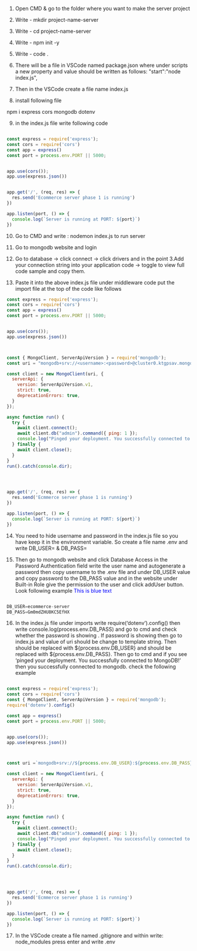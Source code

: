 1. Open CMD & go to the folder where you want to make the server project

2. Write - mkdir project-name-server

3. Write - cd project-name-server

4. Write - npm init -y

5. Write - code .

6. There will be a file in VSCode named package.json where under scripts a new property and value should be written as follows: "start":"node index.js",

7. Then in the VSCode create a file name index.js

8. install following file

npm i express cors mongodb dotenv

9. in the index.js file write following code

```javascript

const express = require('express');
const cors = require('cors')
const app = express()
const port = process.env.PORT || 5000;


app.use(cors());
app.use(express.json())


app.get('/', (req, res) => {
  res.send('Ecommerce server phase 1 is running')
})

app.listen(port, () => {
  console.log(`Server is running at PORT: ${port}`)
})
```
10. Go to CMD and write : nodemon index.js to run server

11. Go to mongodb website and login

12. Go to database -> click connect -> click drivers and in the point 3.Add your connection string into your application code -> toggle to view full code sample and copy them.

13. Paste it into the above index.js file under middleware code put the import file at the top of the code like follows

```javascript
const express = require('express');
const cors = require('cors')
const app = express()
const port = process.env.PORT || 5000;


app.use(cors());
app.use(express.json())



const { MongoClient, ServerApiVersion } = require('mongodb');
const uri = "mongodb+srv://<username>:<password>@cluster0.ktgpsav.mongodb.net/?retryWrites=true&w=majority";

const client = new MongoClient(uri, {
  serverApi: {
    version: ServerApiVersion.v1,
    strict: true,
    deprecationErrors: true,
  }
});

async function run() {
  try {
    await client.connect();
    await client.db("admin").command({ ping: 1 });
    console.log("Pinged your deployment. You successfully connected to MongoDB!");
  } finally {
    await client.close();
  }
}
run().catch(console.dir);




app.get('/', (req, res) => {
  res.send('Ecmmerce server phase 1 is running')
})

app.listen(port, () => {
  console.log(`Server is running at PORT: ${port}`)
})

```

14. You need to hide username and password in the index.js file so you have keep it in the environment variable. So create a file name .env and write DB_USER= & DB_PASS=

15. Then go to mongodb website and click Database Access in the Password Authentication field write the user name and autogenerate a password  then copy username to the .env file and under DB_USER value and copy password to the DB_PASS value and in the website under Built-in Role give the permission to the user and click addUser button. Look following example
<span style="color:blue">This is blue text</span>
```javascript

DB_USER=ecommerce-server
DB_PASS=Gm0mdZHU8KC5EfHX


```


16. In the index.js file under imports write require(‘dotenv’).config()  then write console.log(process.env.DB_PASS) and go to cmd and check whether the password is showing . If password is showing then go to index.js and value of uri should be change to template string. Then <username> should be replaced with ${process.env.DB_USER} and <password> should be replaced with ${process.env.DB_PASS}. Then go to cmd and if you see ‘pinged your deployment. You successfully connected to MongoDB!’ then you successfully connected to mongodb. check the following example

```javascript

const express = require('express');
const cors = require('cors')
const { MongoClient, ServerApiVersion } = require('mongodb');
require('dotenv').config()

const app = express()
const port = process.env.PORT || 5000;


app.use(cors());
app.use(express.json())



const uri =`mongodb+srv://${process.env.DB_USER}:${process.env.DB_PASS}@cluster0.ktgpsav.mongodb.net/?retryWrites=true&w=majority`;

const client = new MongoClient(uri, {
  serverApi: {
    version: ServerApiVersion.v1,
    strict: true,
    deprecationErrors: true,
  }
});

async function run() {
  try {
    await client.connect();
    await client.db("admin").command({ ping: 1 });
    console.log("Pinged your deployment. You successfully connected to MongoDB!");
  } finally {
    await client.close();
  }
}
run().catch(console.dir);




app.get('/', (req, res) => {
  res.send('Ecmmerce server phase 1 is running')
})

app.listen(port, () => {
  console.log(`Server is running at PORT: ${port}`)
})

```


17. In the VSCode create a file named .gitignore and within write: node_modules press enter  and write .env
